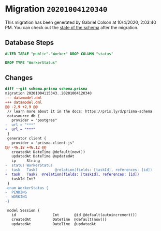 # Migration `20201004120340`

This migration has been generated by Gabriel Colson at 10/4/2020, 2:03:40 PM.
You can check out the [state of the schema](./schema.prisma) after the migration.

## Database Steps

```sql
ALTER TABLE "public"."Worker" DROP COLUMN "status"

DROP TYPE "WorkerStatus"
```

## Changes

```diff
diff --git schema.prisma schema.prisma
migration 20201004115343..20201004120340
--- datamodel.dml
+++ datamodel.dml
@@ -2,9 +2,9 @@
 // learn more about it in the docs: https://pris.ly/d/prisma-schema
 datasource db {
   provider = "postgres"
-  url = "***"
+  url = "***"
 }
 generator client {
   provider = "prisma-client-js"
@@ -46,18 +46,12 @@
   createdAt DateTime @default(now())
   updatedAt DateTime @updatedAt
   ip     String
-  status WorkerStatus
-  task   Task?        @relation(fields: [taskId], references: [id])
+  task   Task?  @relation(fields: [taskId], references: [id])
   taskId Int?
 }
-enum WorkerStatus {
-  PENDING
-  WORKING
-}
-
 model Session {
   id                 Int       @id @default(autoincrement())
   createdAt          DateTime  @default(now())
   updatedAt          DateTime  @updatedAt
```


